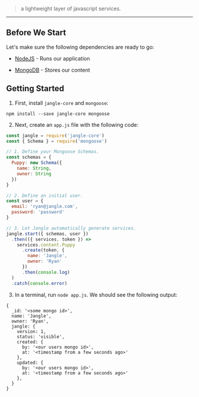 > a lightweight layer of javascript services.

---

## Before We Start

Let's make sure the following dependencies are ready to go:

- [NodeJS](https://nodejs.org/en/download/) - Runs our application

- [MongoDB](https://docs.mongodb.com/manual/administration/install-community/) - Stores our content

## Getting Started

1. First, install `jangle-core` and `mongoose`:

```shell
npm install --save jangle-core mongoose
```

2. Next, create an `app.js` file with the following code:

```js
const jangle = require('jangle-core')
const { Schema } = require('mongoose')

// 1. Define your Mongoose Schemas.
const schemas = {
  Puppy: new Schema({
    name: String,
    owner: String
  })
}

// 2. Define an initial user.
const user = {
  email: 'ryan@jangle.com',
  password: 'password'
}

// 3. Let Jangle automatically generate services.
jangle.start({ schemas, user })
  .then(({ services, token }) =>
    services.content.Puppy
      .create(token, {
        name: 'Jangle',
        owner: 'Ryan'
      })
      .then(console.log)
  )
  .catch(console.error)
```

3. In a terminal, run `node app.js`. We should see the following output:

```shell
{
  _id: '<some mongo id>',
  name: 'Jangle',
  owner: 'Ryan',
  jangle: {
    version: 1,
    status: 'visible',
    created: {
      by: '<our users mongo id>',
      at: '<timestamp from a few seconds ago>'
    },
    updated: {
      by: '<our users mongo id>',
      at: '<timestamp from a few seconds ago>'
    },
  }
}
```
